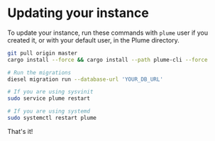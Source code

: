 # Updating your instance

To update your instance, run these commands with `plume` user if you created it, or with your default user, in the Plume directory.

```bash
git pull origin master
cargo install --force && cargo install --path plume-cli --force

# Run the migrations
diesel migration run --database-url 'YOUR_DB_URL'

# If you are using sysvinit
sudo service plume restart

# If you are using systemd
sudo systemctl restart plume
```

That's it!
